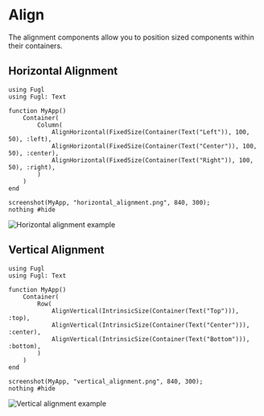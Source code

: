 # Align

The alignment components allow you to position sized components within their containers.

## Horizontal Alignment

``` @example AlignHorizontalExample
using Fugl
using Fugl: Text

function MyApp()
    Container(
        Column(
            AlignHorizontal(FixedSize(Container(Text("Left")), 100, 50), :left),
            AlignHorizontal(FixedSize(Container(Text("Center")), 100, 50), :center),
            AlignHorizontal(FixedSize(Container(Text("Right")), 100, 50), :right),
        )
    )
end

screenshot(MyApp, "horizontal_alignment.png", 840, 300);
nothing #hide
```

![Horizontal alignment example](horizontal_alignment.png)

## Vertical Alignment

``` @example AlignVerticalExample
using Fugl
using Fugl: Text

function MyApp()
    Container(
        Row(
            AlignVertical(IntrinsicSize(Container(Text("Top"))), :top),
            AlignVertical(IntrinsicSize(Container(Text("Center"))), :center),
            AlignVertical(IntrinsicSize(Container(Text("Bottom"))), :bottom),
        )
    )
end

screenshot(MyApp, "vertical_alignment.png", 840, 300);
nothing #hide
```

![Vertical alignment example](vertical_alignment.png)